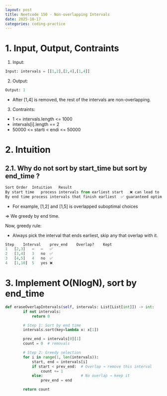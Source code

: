 ```yaml
---
layout: post
title: Neetcode 150 - Non-overlapping Intervals
date: 2025-10-17
categories: coding-practice
---
```


# 1. Input, Output, Contraints

1. Input:

```python
Input: intervals = [[1,2],[2,4],[1,4]]
```

2. Output:

```python
Output: 1
```
- After [1,4] is removed, the rest of the intervals are non-overlapping.

3. Contraints:

- 1 <= intervals.length <= 1000
- intervals[i].length == 2
- 50000 <= starti < endi <= 50000

# 2. Intuition

## 2.1. Why do not sort by start_time but sort by end_time ?

```python
Sort Order	Intuition	Result
By start time	process intervals from earliest start	❌ can lead to suboptimal choices
By end time	process intervals that finish earliest	✅ guaranteed optimal (greedy)
```

- For example, [1,2] and [1,5] is overlapped suboptimal choices

=> We greedy by end time.

Now, greedy rule:

- Always pick the interval that ends earliest, skip any that overlap with it.


```python
Step	Interval	prev_end	Overlap?	Kept
1	[2,3]	—	—	✅
2	[3,4]	3	no	✅
3	[4,5]	4	no	✅
4	[1,10]	5	yes	❌
```

# 3. Implement O(NlogN), sort by end_time

```python
def eraseOverlapIntervals(self, intervals: List[List[int]]) -> int:
        if not intervals:
            return 0

        # Step 1: Sort by end time
        intervals.sort(key=lambda x: x[1])

        prev_end = intervals[0][1]
        count = 0  # removals

        # Step 2: Greedy selection
        for i in range(1, len(intervals)):
            start, end = intervals[i]
            if start < prev_end:  # Overlap → remove this interval
                count += 1
            else:                 # No overlap → keep it
                prev_end = end

        return count
```